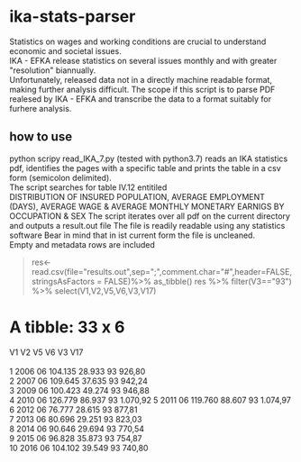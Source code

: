 # ika-stats-parser
Statistics on wages and working conditions are crucial to understand economic and societal issues.  
IKA - EFKA release statistics on several issues monthly and with greater "resolution" biannually.  
Unfortunately, released data not in a directly machine readable format, making further analysis difficult.
The scope if this script is to parse PDF realesed by IKA - EFKA and transcribe the data to a format suitably for furhere analysis.  
## how to use
python scripy read_IKA_7.py (tested with python3.7) reads an IKA statistics pdf, identifies the pages with a specific
table and prints the table in a csv form (semicolon delimited).  
The script searches for table IV.12 entitiled  
DISTRIBUTION OF INSURED POPULATION, AVERAGE EMPLOYMENT (DAYS), AVERAGE WAGE & AVERAGE MONTHLY MONETARY EARNIGS BY OCCUPATION & SEX
The script iterates over all pdf on the current directory and outputs a result.out file
The file is readily readable using any statistics software
Bear in mind that in ist current form the file is uncleaned.  
Empty and metadata rows are included
> res<-read.csv(file="results.out",sep=";",comment.char="#",header=FALSE,stringsAsFactors = FALSE)%>% as_tibble()
> res %>% filter(V3=="93") %>% select(V1,V2,V5,V6,V3,V17)
# A tibble: 33 x 6
   V1    V2    V5      V6     V3    V17     
   <chr> <chr> <chr>   <chr>  <chr> <chr>   
 1 2006  06    104.135 28.933 93    926,80  
 2 2007  06    109.645 37.635 93    942,24  
 3 2009  06    100.423 49.274 93    946,88  
 4 2010  06    126.779 86.937 93    1.070,92
 5 2011  06    119.760 88.607 93    1.074,97
 6 2012  06    76.777  28.615 93    877,81  
 7 2013  06    80.696  29.251 93    823,03  
 8 2014  06    90.646  29.694 93    770,54  
 9 2015  06    96.828  35.873 93    754,87  
10 2016  06    104.102 39.549 93    740,80 
  
 
